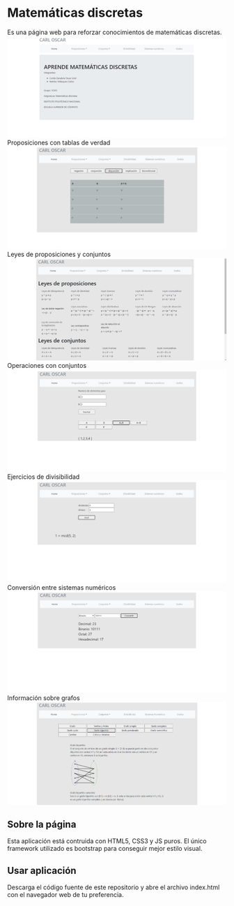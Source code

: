 # Matemáticas discretas 

Es una página web para reforzar conocimientos de matemáticas discretas.
![Inicio de la página](https://raw.githubusercontent.com/OscarUrielCZ/Matematicas_discretas/master/github-assets/home.png)
Proposiciones con tablas de verdad
![Tabla de verdad](https://raw.githubusercontent.com/OscarUrielCZ/Matematicas_discretas/master/github-assets/tablas-de-verdad.png)
Leyes de proposiciones y conjuntos
![Leyes de proposiciones y conjuntos](https://raw.githubusercontent.com/OscarUrielCZ/Matematicas_discretas/master/github-assets/leyes.png)
Operaciones con conjuntos
![Operaciones con counjuntos](https://raw.githubusercontent.com/OscarUrielCZ/Matematicas_discretas/master/github-assets/conjuntos.png)
Ejercicios de divisibilidad
![Divisibilidad](https://raw.githubusercontent.com/OscarUrielCZ/Matematicas_discretas/master/github-assets/divisibilidad.png)
Conversión entre sistemas numéricos
![Sistemas numéricos](https://raw.githubusercontent.com/OscarUrielCZ/Matematicas_discretas/master/github-assets/sistemas-numericos.png)
Información sobre grafos
![Grafos](https://raw.githubusercontent.com/OscarUrielCZ/Matematicas_discretas/master/github-assets/grafos.png)

## Sobre la página

Esta aplicación está contruida con HTML5, CSS3 y JS puros. El único framework utilizado es bootstrap para conseguir mejor estilo visual.

## Usar aplicación

Descarga el código fuente de este repositorio y abre el archivo index.html con el navegador web de tu preferencia.